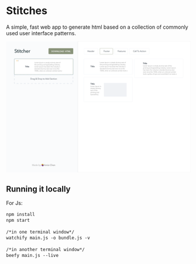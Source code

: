 # Stitches

A simple, fast web app to generate html based on a collection of commonly used user interface patterns.

![app-screen-shot](./screenshot.png)

## Running it locally

For Js:

```
npm install
npm start

/*in one terminal window*/
watchify main.js -o bundle.js -v

/*in another terminal window*/
beefy main.js --live
```
